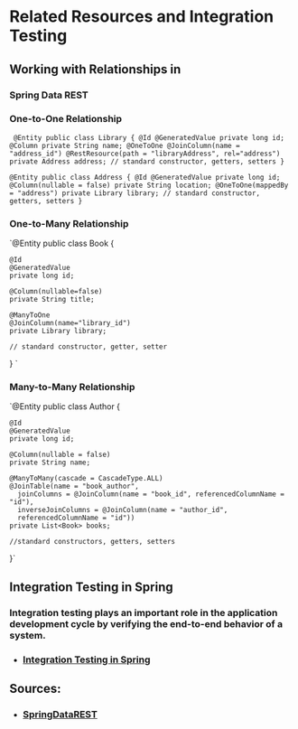 #  Related Resources and Integration Testing

## Working with Relationships in
### Spring Data REST

### One-to-One Relationship

`
 @Entity
public class Library {
    @Id
    @GeneratedValue
    private long id;
    @Column
    private String name;
    @OneToOne
    @JoinColumn(name = "address_id")
    @RestResource(path = "libraryAddress", rel="address")
    private Address address;
    // standard constructor, getters, setters
}`

`@Entity
public class Address {
    @Id
    @GeneratedValue
    private long id;
    @Column(nullable = false)
    private String location;
    @OneToOne(mappedBy = "address")
    private Library library;
    // standard constructor, getters, setters
} 
`
### One-to-Many Relationship

`@Entity
public class Book {

    @Id
    @GeneratedValue
    private long id;
    
    @Column(nullable=false)
    private String title;
    
    @ManyToOne
    @JoinColumn(name="library_id")
    private Library library;
    
    // standard constructor, getter, setter
}
`

### Many-to-Many Relationship

`@Entity
public class Author {

    @Id
    @GeneratedValue
    private long id;

    @Column(nullable = false)
    private String name;

    @ManyToMany(cascade = CascadeType.ALL)
    @JoinTable(name = "book_author", 
      joinColumns = @JoinColumn(name = "book_id", referencedColumnName = "id"), 
      inverseJoinColumns = @JoinColumn(name = "author_id", 
      referencedColumnName = "id"))
    private List<Book> books;

    //standard constructors, getters, setters
}`

## Integration Testing in Spring

### Integration testing plays an important role in the application development cycle by verifying the end-to-end behavior of a system.

- ### [Integration Testing in Spring](https://www.baeldung.com/integration-testing-in-spring)

## Sources:
- ### [SpringDataREST](https://www.baeldung.com/spring-data-rest-relationships)
